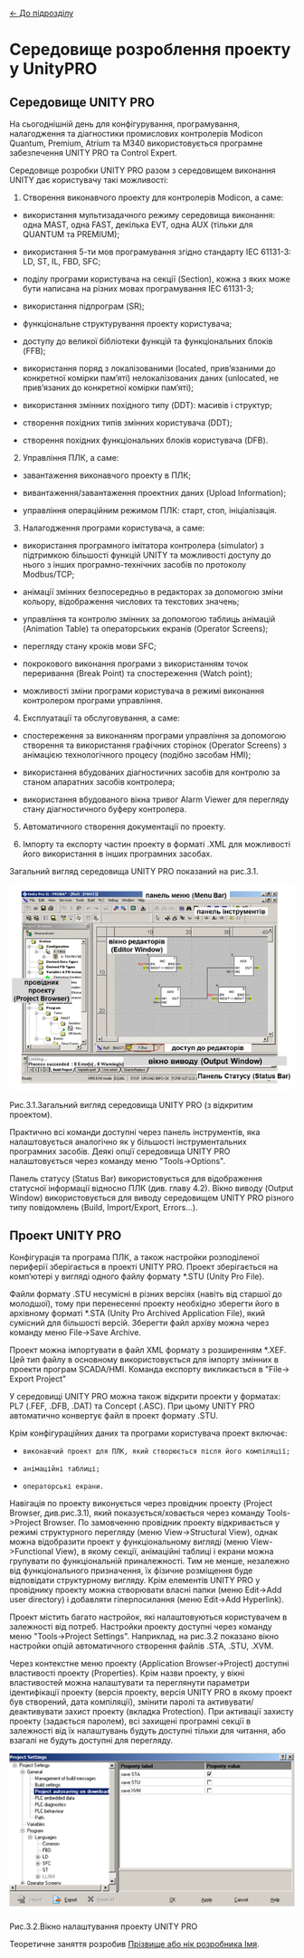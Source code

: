 [<- До підрозділу](README.md)

# Середовище розроблення проекту у UnityPRO

## Середовище UNITY PRO

На сьогоднішній день для конфігурування, програмування, налагодження та діагностики промислових контролерів Modicon Quantum, Premium, Atrium та M340 використовується програмне забезпечення UNITY PRO та Control Expert. 

Середовище розробки UNITY PRO разом з середовищем виконання UNITY дає користувачу такі можливості:

1. Створення виконавчого проекту для контролерів Modicon, а саме:

-    використання мультизадачного режиму середовища виконання: одна MAST, одна FAST, декілька EVT, одна AUX (тільки для QUANTUM та PREMIUM);

-    використання 5-ти мов програмування згідно стандарту IEC 61131-3: LD, ST, IL, FBD, SFC;

-    поділу програми користувача на секції (Section), кожна з яких може бути написана на різних мовах програмування IEC 61131-3;

-    використання підпрограм (SR);

-    функціональне структурування проекту користувача;

-    доступу до великої бібліотеки функцій та функціональних блоків (FFB);

-    використання поряд з локалізованими (located, прив’язаними до конкретної комірки пам’яті) нелокалізованих даних (unlocated, не прив’язаних до конкретної комірки пам’яті); 

-    використання змінних похідного типу (DDT): масивів і структур;

-    створення похідних типів змінних користувача (DDT); 

-    створення похідних функціональних блоків користувача (DFB).

2. Управління ПЛК, а саме:

-  завантаження виконавчого проекту в ПЛК;

-  вивантаження/завантаження проектних даних (Upload Information);

-  управління операційним режимом ПЛК: старт, стоп, ініціалізація.

3. Налагодження програми користувача, а саме: 

-    використання програмного імітатора контролера (simulator) з підтримкою більшості функцій UNITY та можливості доступу до нього з інших програмно-технічних засобів по протоколу Modbus/TCP; 

-    анімації змінних безпосередньо в редакторах за допомогою зміни кольору, відображення числових та текстових значень;

-    управління та контролю змінних за допомогою таблиць анімацій (Animation Table) та операторських екранів (Operator Screens);

-    перегляду стану кроків мови SFC;

-    покрокового виконання програми з використанням точок переривання (Break Point) та спостереження (Watch point);

-    можливості зміни програми користувача в режимі виконання контролером програми управління. 

4. Експлуатації та обслуговування, а саме:

-    спостереження за виконанням програми управління за допомогою створення та використання графічних сторінок (Operator Screens) з анімацією технологічного процесу (подібно засобам HMI);

-    використання вбудованих діагностичних засобів для контролю за станом апаратних засобів контролера;  

-    використання вбудованого вікна тривог Alarm Viewer для перегляду стану діагностичного буферу контролера.

5. Автоматичного створення документації по проекту.

6. Імпорту та експорту частин проекту в форматі .XML для можливості його використання в інших програмних засобах.  

Загальний вигляд середовища UNITY PRO показаний на рис.3.1.  

![](unmedia/3_1.png)

Рис.3.1.Загальний вигляд середовища UNITY PRO (з відкритим проектом).

Практично всі команди доступні через панель інструментів, яка налаштовується аналогічно як у більшості інструментальних програмних засобів. Деякі опції середовища UNITY PRO налаштовується через команду меню "Tools->Options".

Панель статусу (Status Bar) використовується для відображення статусної інформації відносно ПЛК (див. главу 4.2). Вікно виводу (Output Window) використовується для виводу середовищем UNITY PRO різного типу повідомлень (Build, Import/Export, Errors…).  

## Проект UNITY PRO

Конфігурація та програма ПЛК, а також настройки розподіленої периферії зберігається в проекті UNITY PRO. Проект зберігається на комп’ютері у вигляді одного файлу формату *.STU (Unity Pro File). 

Файли формату .STU несумісні в різних версіях (навіть від старшої до молодшої), тому при перенесенні проекту необхідно зберегти його в архівному форматі *.STA (Unity Pro Archived Application File), який сумісний для більшості версій. Зберегти файл архіву можна через команду меню File->Save Archive. 

Проект можна імпортувати в файл XML формату з розширенням *.XEF\. Цей тип файлу в основному використовується для імпорту змінних в проекти програм SCADA/HMI. Команда експорту викликається в "File-> Export Project" 

У середовищі UNITY PRO можна також відкрити проекти у форматах: PL7 (.FEF, .DFB, .DAT) та Concept (.ASC). При цьому UNITY PRO автоматично конвертує файл в проект формату .STU.

Крім конфігураційних даних та програми користувача проект включає:

-     виконавчий проект для ПЛК, який створюється після його компіляції;

-     анімаційні таблиці;

-     операторські екрани.

Навігація по проекту виконується через провідник проекту (Project Browser, див.рис.3.1), який показується/ховається через команду Tools->Project Browser. По замовченню провідник проекту відкривається у режимі структурного перегляду (меню View->Structural View), однак можна відобразити проект у функціональному вигляді (меню View->Functional View), в якому секції, анімаційні таблиці і екрани можна групувати по функціональній приналежності. Тим не менше, незалежно від функціонального призначення, їх фізичне розміщення буде відповідати структурному вигляду. Крім елементів UNITY PRO у провіднику проекту можна створювати власні папки (меню Edit->Add user directory) і добавляти гіперпосилання (меню Edit->Add Hyperlink).  

Проект містить багато настройок, які налаштовуються користувачем в залежності від потреб. Настройки проекту доступні через команду меню "Tools->Project Settings". Наприклад, на рис.3.2 показано вікно настройки опцій автоматичного створення файлів .STA, .STU, .XVM. 

Через контекстне меню проекту (Application Browser->Project) доступні властивості проекту (Properties). Крім назви проекту, у вікні властивостей можна налаштувати та переглянути параметри ідентифікації проекту (версія проекту, версія UNITY PRO в якому проект був створений, дата компіляції), змінити паролі та активувати/деактивувати захист проекту (вкладка Protection). При активації захисту проекту (задається паролем), всі захищені програмні секції в залежності від їх налаштувань будуть доступні тільки для читання, або взагалі не будуть доступні для перегляду.     

![](unmedia/3_2.png) 

Рис.3.2.Вікно налаштування проекту UNITY PRO



Теоретичне заняття розробив [Прізвище або нік розробника Імя](https://github.com). 
